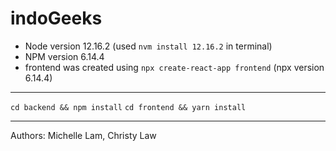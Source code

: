 # indoGeeks

- Node version 12.16.2 (used `nvm install 12.16.2` in terminal)
- NPM version 6.14.4 
- frontend was created using `npx create-react-app frontend` (npx version 6.14.4)

---

`cd backend && npm install`
`cd frontend && yarn install`

---
Authors: Michelle Lam, Christy Law


